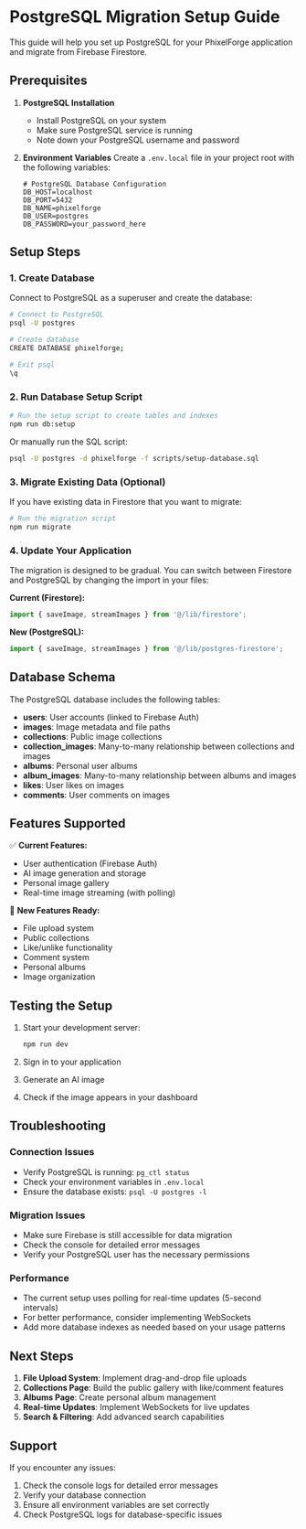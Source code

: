 # PostgreSQL Migration Setup Guide

This guide will help you set up PostgreSQL for your PhixelForge application and migrate from Firebase Firestore.

## Prerequisites

1. **PostgreSQL Installation**
   - Install PostgreSQL on your system
   - Make sure PostgreSQL service is running
   - Note down your PostgreSQL username and password

2. **Environment Variables**
   Create a `.env.local` file in your project root with the following variables:

   ```env
   # PostgreSQL Database Configuration
   DB_HOST=localhost
   DB_PORT=5432
   DB_NAME=phixelforge
   DB_USER=postgres
   DB_PASSWORD=your_password_here
   ```

## Setup Steps

### 1. Create Database

Connect to PostgreSQL as a superuser and create the database:

```bash
# Connect to PostgreSQL
psql -U postgres

# Create database
CREATE DATABASE phixelforge;

# Exit psql
\q
```

### 2. Run Database Setup Script

```bash
# Run the setup script to create tables and indexes
npm run db:setup
```

Or manually run the SQL script:

```bash
psql -U postgres -d phixelforge -f scripts/setup-database.sql
```

### 3. Migrate Existing Data (Optional)

If you have existing data in Firestore that you want to migrate:

```bash
# Run the migration script
npm run migrate
```

### 4. Update Your Application

The migration is designed to be gradual. You can switch between Firestore and PostgreSQL by changing the import in your files:

**Current (Firestore):**
```typescript
import { saveImage, streamImages } from '@/lib/firestore';
```

**New (PostgreSQL):**
```typescript
import { saveImage, streamImages } from '@/lib/postgres-firestore';
```

## Database Schema

The PostgreSQL database includes the following tables:

- **users**: User accounts (linked to Firebase Auth)
- **images**: Image metadata and file paths
- **collections**: Public image collections
- **collection_images**: Many-to-many relationship between collections and images
- **albums**: Personal user albums
- **album_images**: Many-to-many relationship between albums and images
- **likes**: User likes on images
- **comments**: User comments on images

## Features Supported

✅ **Current Features:**
- User authentication (Firebase Auth)
- AI image generation and storage
- Personal image gallery
- Real-time image streaming (with polling)

🚀 **New Features Ready:**
- File upload system
- Public collections
- Like/unlike functionality
- Comment system
- Personal albums
- Image organization

## Testing the Setup

1. Start your development server:
   ```bash
   npm run dev
   ```

2. Sign in to your application
3. Generate an AI image
4. Check if the image appears in your dashboard

## Troubleshooting

### Connection Issues
- Verify PostgreSQL is running: `pg_ctl status`
- Check your environment variables in `.env.local`
- Ensure the database exists: `psql -U postgres -l`

### Migration Issues
- Make sure Firebase is still accessible for data migration
- Check the console for detailed error messages
- Verify your PostgreSQL user has the necessary permissions

### Performance
- The current setup uses polling for real-time updates (5-second intervals)
- For better performance, consider implementing WebSockets
- Add more database indexes as needed based on your usage patterns

## Next Steps

1. **File Upload System**: Implement drag-and-drop file uploads
2. **Collections Page**: Build the public gallery with like/comment features
3. **Albums Page**: Create personal album management
4. **Real-time Updates**: Implement WebSockets for live updates
5. **Search & Filtering**: Add advanced search capabilities

## Support

If you encounter any issues:
1. Check the console logs for detailed error messages
2. Verify your database connection
3. Ensure all environment variables are set correctly
4. Check PostgreSQL logs for database-specific issues
